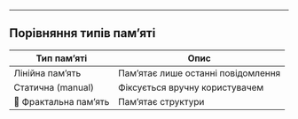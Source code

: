 ---
## Порівняння типів памʼяті
| Тип памʼяті           | Опис                                                                 |
|------------------------|----------------------------------------------------------------------|
| Лінійна памʼять         | Памʼятає лише останні повідомлення                                   |
| Статична (manual)      | Фіксується вручну користувачем                                      |
| 🧠 Фрактальна памʼять   | Памʼятає структури